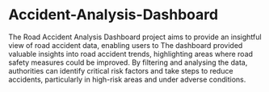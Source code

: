 # Accident-Analysis-Dashboard
The Road Accident Analysis Dashboard project aims to provide an insightful view of road accident data, enabling users to The dashboard provided valuable insights into road accident trends, highlighting areas where road safety measures could be improved. By filtering and analysing the data, authorities can identify critical risk factors and take steps to reduce accidents, particularly in high-risk areas and under adverse conditions. 
